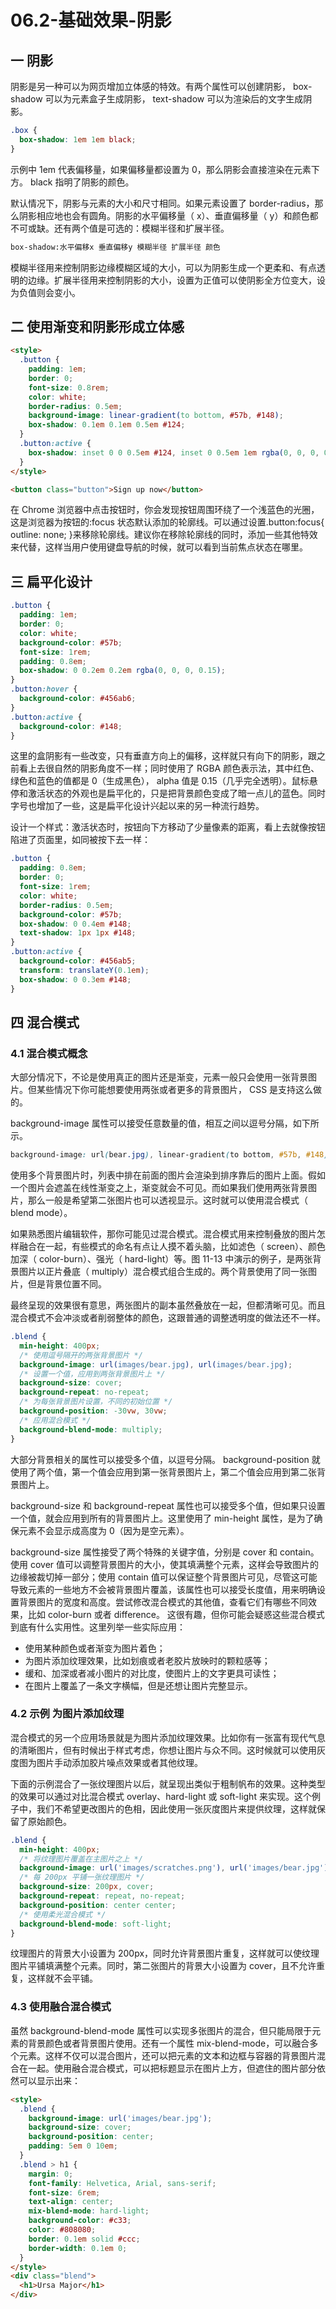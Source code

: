 # 06.2-基础效果-阴影

## 一 阴影

阴影是另一种可以为网页增加立体感的特效。有两个属性可以创建阴影， box-shadow 可以为元素盒子生成阴影， text-shadow 可以为渲染后的文字生成阴影。

```css
.box {
  box-shadow: 1em 1em black;
}
```

示例中 1em 代表偏移量，如果偏移量都设置为 0，那么阴影会直接渲染在元素下方。 black 指明了阴影的颜色。

默认情况下，阴影与元素的大小和尺寸相同。如果元素设置了 border-radius，那么阴影相应地也会有圆角。阴影的水平偏移量（ x）、垂直偏移量（ y）和颜色都不可或缺。还有两个值是可选的：模糊半径和扩展半径。

```txt
box-shadow:水平偏移x 垂直偏移y 模糊半径 扩展半径 颜色
```

模糊半径用来控制阴影边缘模糊区域的大小，可以为阴影生成一个更柔和、有点透明的边缘。扩展半径用来控制阴影的大小，设置为正值可以使阴影全方位变大，设为负值则会变小。

## 二 使用渐变和阴影形成立体感

```html
<style>
  .button {
    padding: 1em;
    border: 0;
    font-size: 0.8rem;
    color: white;
    border-radius: 0.5em;
    background-image: linear-gradient(to bottom, #57b, #148);
    box-shadow: 0.1em 0.1em 0.5em #124;
  }
  .button:active {
    box-shadow: inset 0 0 0.5em #124, inset 0 0.5em 1em rgba(0, 0, 0, 0.4);
  }
</style>

<button class="button">Sign up now</button>
```

在 Chrome 浏览器中点击按钮时，你会发现按钮周围环绕了一个浅蓝色的光圈，这是浏览器为按钮的:focus 状态默认添加的轮廓线。可以通过设置.button:focus{ outline: none; }来移除轮廓线。建议你在移除轮廓线的同时，添加一些其他特效来代替，这样当用户使用键盘导航的时候，就可以看到当前焦点状态在哪里。

## 三 扁平化设计

```css
.button {
  padding: 1em;
  border: 0;
  color: white;
  background-color: #57b;
  font-size: 1rem;
  padding: 0.8em;
  box-shadow: 0 0.2em 0.2em rgba(0, 0, 0, 0.15);
}
.button:hover {
  background-color: #456ab6;
}
.button:active {
  background-color: #148;
}
```

这里的盒阴影有一些改变，只有垂直方向上的偏移，这样就只有向下的阴影，跟之前看上去很自然的阴影角度不一样；同时使用了 RGBA 颜色表示法，其中红色、绿色和蓝色的值都是 0（生成黑色）， alpha 值是 0.15（几乎完全透明）。鼠标悬停和激活状态的外观也是扁平化的，只是把背景颜色变成了暗一点儿的蓝色。同时字号也增加了一些，这是扁平化设计兴起以来的另一种流行趋势。

设计一个样式：激活状态时，按钮向下方移动了少量像素的距离，看上去就像按钮陷进了页面里，如同被按下去一样：

```css
.button {
  padding: 0.8em;
  border: 0;
  font-size: 1rem;
  color: white;
  border-radius: 0.5em;
  background-color: #57b;
  box-shadow: 0 0.4em #148;
  text-shadow: 1px 1px #148;
}
.button:active {
  background-color: #456ab5;
  transform: translateY(0.1em);
  box-shadow: 0 0.3em #148;
}
```

## 四 混合模式

### 4.1 混合模式概念

大部分情况下，不论是使用真正的图片还是渐变，元素一般只会使用一张背景图片。但某些情况下你可能想要使用两张或者更多的背景图片， CSS 是支持这么做的。

background-image 属性可以接受任意数量的值，相互之间以逗号分隔，如下所示。

```css
background-image: url(bear.jpg), linear-gradient(to bottom, #57b, #148);
```

使用多个背景图片时，列表中排在前面的图片会渲染到排序靠后的图片上面。假如一个图片会遮盖在线性渐变之上，渐变就会不可见。而如果我们使用两张背景图片，那么一般是希望第二张图片也可以透视显示。这时就可以使用混合模式（ blend mode）。

如果熟悉图片编辑软件，那你可能见过混合模式。混合模式用来控制叠放的图片怎样融合在一起，有些模式的命名有点让人摸不着头脑，比如滤色（ screen）、颜色加深（ color-burn）、强光（ hard-light）等。图 11-13 中演示的例子，是两张背景图片以正片叠底（ multiply）混合模式组合生成的。两个背景使用了同一张图片，但是背景位置不同。

最终呈现的效果很有意思，两张图片的副本虽然叠放在一起，但都清晰可见。而且混合模式不会冲淡或者削弱整体的颜色，这跟普通的调整透明度的做法还不一样。

```css
.blend {
  min-height: 400px;
  /* 使用逗号隔开的两张背景图片 */
  background-image: url(images/bear.jpg), url(images/bear.jpg);
  /* 设置一个值，应用到两张背景图片上 */
  background-size: cover;
  background-repeat: no-repeat;
  /* 为每张背景图片设置，不同的初始位置 */
  background-position: -30vw, 30vw;
  /* 应用混合模式 */
  background-blend-mode: multiply;
}
```

大部分背景相关的属性可以接受多个值，以逗号分隔。 background-position 就使用了两个值，第一个值会应用到第一张背景图片上，第二个值会应用到第二张背景图片上。

background-size 和 background-repeat 属性也可以接受多个值，但如果只设置一个值，就会应用到所有的背景图片上。这里使用了 min-height 属性，是为了确保元素不会显示成高度为 0（因为是空元素）。

background-size 属性接受了两个特殊的关键字值，分别是 cover 和 contain。使用 cover 值可以调整背景图片的大小，使其填满整个元素，这样会导致图片的边缘被裁切掉一部分；使用 contain 值可以保证整个背景图片可见，尽管这可能导致元素的一些地方不会被背景图片覆盖，该属性也可以接受长度值，用来明确设置背景图片的宽度和高度。尝试修改混合模式的其他值，查看它们有哪些不同效果，比如 color-burn 或者 difference。
这很有趣，但你可能会疑惑这些混合模式到底有什么实用性。这里列举一些实际应用：

- 使用某种颜色或者渐变为图片着色；
- 为图片添加纹理效果，比如划痕或者老胶片放映时的颗粒感等；
- 缓和、加深或者减小图片的对比度，使图片上的文字更具可读性；
- 在图片上覆盖了一条文字横幅，但是还想让图片完整显示。

### 4.2 示例 为图片添加纹理

混合模式的另一个应用场景就是为图片添加纹理效果。比如你有一张富有现代气息的清晰图片，但有时候出于样式考虑，你想让图片与众不同。这时候就可以使用灰度图为图片手动添加胶片噪点效果或者其他纹理。

下面的示例混合了一张纹理图片以后，就呈现出类似于粗制帆布的效果。这种类型的效果可以通过对比混合模式 overlay、hard-light 或 soft-light 来实现。这个例子中，我们不希望更改图片的色相，因此使用一张灰度图片来提供纹理，这样就保留了原始颜色。

```css
.blend {
  min-height: 400px;
  /* 将纹理图片覆盖在主图片之上 */
  background-image: url('images/scratches.png'), url('images/bear.jpg');
  /* 每 200px 平铺一张纹理图片 */
  background-size: 200px, cover;
  background-repeat: repeat, no-repeat;
  background-position: center center;
  /* 使用柔光混合模式 */
  background-blend-mode: soft-light;
}
```

纹理图片的背景大小设置为 200px，同时允许背景图片重复，这样就可以使纹理图片平铺填满整个元素。同时，第二张图片的背景大小设置为 cover，且不允许重复，这样就不会平铺。

### 4.3 使用融合混合模式

虽然 background-blend-mode 属性可以实现多张图片的混合，但只能局限于元素的背景颜色或者背景图片使用。还有一个属性 mix-blend-mode，可以融合多个元素。这样不仅可以混合图片，还可以把元素的文本和边框与容器的背景图片混合在一起。使用融合混合模式，可以把标题显示在图片上方，但遮住的图片部分依然可以显示出来：

```html
<style>
  .blend {
    background-image: url('images/bear.jpg');
    background-size: cover;
    background-position: center;
    padding: 5em 0 10em;
  }
  .blend > h1 {
    margin: 0;
    font-family: Helvetica, Arial, sans-serif;
    font-size: 6rem;
    text-align: center;
    mix-blend-mode: hard-light;
    background-color: #c33;
    color: #808080;
    border: 0.1em solid #ccc;
    border-width: 0.1em 0;
  }
</style>
<div class="blend">
  <h1>Ursa Major</h1>
</div>
```
